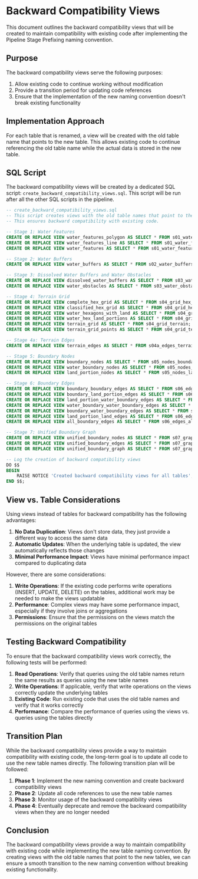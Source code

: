 # Backward Compatibility Views

This document outlines the backward compatibility views that will be created to maintain compatibility with existing code after implementing the Pipeline Stage Prefixing naming convention.

## Purpose

The backward compatibility views serve the following purposes:

1. Allow existing code to continue working without modification
2. Provide a transition period for updating code references
3. Ensure that the implementation of the new naming convention doesn't break existing functionality

## Implementation Approach

For each table that is renamed, a view will be created with the old table name that points to the new table. This allows existing code to continue referencing the old table name while the actual data is stored in the new table.

## SQL Script

The backward compatibility views will be created by a dedicated SQL script: `create_backward_compatibility_views.sql`. This script will be run after all the other SQL scripts in the pipeline.

```sql
-- create_backward_compatibility_views.sql
-- This script creates views with the old table names that point to the new tables.
-- This ensures backward compatibility with existing code.

-- Stage 1: Water Features
CREATE OR REPLACE VIEW water_features_polygon AS SELECT * FROM s01_water_features_polygon;
CREATE OR REPLACE VIEW water_features_line AS SELECT * FROM s01_water_features_line;
CREATE OR REPLACE VIEW water_features AS SELECT * FROM s01_water_features_view;

-- Stage 2: Water Buffers
CREATE OR REPLACE VIEW water_buffers AS SELECT * FROM s02_water_buffers;

-- Stage 3: Dissolved Water Buffers and Water Obstacles
CREATE OR REPLACE VIEW dissolved_water_buffers AS SELECT * FROM s03_water_buffers_dissolved;
CREATE OR REPLACE VIEW water_obstacles AS SELECT * FROM s03_water_obstacles;

-- Stage 4: Terrain Grid
CREATE OR REPLACE VIEW complete_hex_grid AS SELECT * FROM s04_grid_hex_complete;
CREATE OR REPLACE VIEW classified_hex_grid AS SELECT * FROM s04_grid_hex_classified;
CREATE OR REPLACE VIEW water_hexagons_with_land AS SELECT * FROM s04_grid_water_with_land;
CREATE OR REPLACE VIEW water_hex_land_portions AS SELECT * FROM s04_grid_water_land_portions;
CREATE OR REPLACE VIEW terrain_grid AS SELECT * FROM s04_grid_terrain;
CREATE OR REPLACE VIEW terrain_grid_points AS SELECT * FROM s04_grid_terrain_points;

-- Stage 4a: Terrain Edges
CREATE OR REPLACE VIEW terrain_edges AS SELECT * FROM s04a_edges_terrain;

-- Stage 5: Boundary Nodes
CREATE OR REPLACE VIEW boundary_nodes AS SELECT * FROM s05_nodes_boundary;
CREATE OR REPLACE VIEW water_boundary_nodes AS SELECT * FROM s05_nodes_water_boundary;
CREATE OR REPLACE VIEW land_portion_nodes AS SELECT * FROM s05_nodes_land_portion;

-- Stage 6: Boundary Edges
CREATE OR REPLACE VIEW boundary_boundary_edges AS SELECT * FROM s06_edges_boundary_boundary;
CREATE OR REPLACE VIEW boundary_land_portion_edges AS SELECT * FROM s06_edges_boundary_land_portion;
CREATE OR REPLACE VIEW land_portion_water_boundary_edges AS SELECT * FROM s06_edges_land_portion_water_boundary;
CREATE OR REPLACE VIEW water_boundary_water_boundary_edges AS SELECT * FROM s06_edges_water_boundary_water_boundary;
CREATE OR REPLACE VIEW boundary_water_boundary_edges AS SELECT * FROM s06_edges_boundary_water_boundary;
CREATE OR REPLACE VIEW land_portion_land_edges AS SELECT * FROM s06_edges_land_portion_land;
CREATE OR REPLACE VIEW all_boundary_edges AS SELECT * FROM s06_edges_all_boundary;

-- Stage 7: Unified Boundary Graph
CREATE OR REPLACE VIEW unified_boundary_nodes AS SELECT * FROM s07_graph_unified_nodes;
CREATE OR REPLACE VIEW unified_boundary_edges AS SELECT * FROM s07_graph_unified_edges;
CREATE OR REPLACE VIEW unified_boundary_graph AS SELECT * FROM s07_graph_unified;

-- Log the creation of backward compatibility views
DO $$
BEGIN
    RAISE NOTICE 'Created backward compatibility views for all tables';
END $$;
```

## View vs. Table Considerations

Using views instead of tables for backward compatibility has the following advantages:

1. **No Data Duplication**: Views don't store data, they just provide a different way to access the same data
2. **Automatic Updates**: When the underlying table is updated, the view automatically reflects those changes
3. **Minimal Performance Impact**: Views have minimal performance impact compared to duplicating data

However, there are some considerations:

1. **Write Operations**: If the existing code performs write operations (INSERT, UPDATE, DELETE) on the tables, additional work may be needed to make the views updatable
2. **Performance**: Complex views may have some performance impact, especially if they involve joins or aggregations
3. **Permissions**: Ensure that the permissions on the views match the permissions on the original tables

## Testing Backward Compatibility

To ensure that the backward compatibility views work correctly, the following tests will be performed:

1. **Read Operations**: Verify that queries using the old table names return the same results as queries using the new table names
2. **Write Operations**: If applicable, verify that write operations on the views correctly update the underlying tables
3. **Existing Code**: Run existing code that uses the old table names and verify that it works correctly
4. **Performance**: Compare the performance of queries using the views vs. queries using the tables directly

## Transition Plan

While the backward compatibility views provide a way to maintain compatibility with existing code, the long-term goal is to update all code to use the new table names directly. The following transition plan will be followed:

1. **Phase 1**: Implement the new naming convention and create backward compatibility views
2. **Phase 2**: Update all code references to use the new table names
3. **Phase 3**: Monitor usage of the backward compatibility views
4. **Phase 4**: Eventually deprecate and remove the backward compatibility views when they are no longer needed

## Conclusion

The backward compatibility views provide a way to maintain compatibility with existing code while implementing the new table naming convention. By creating views with the old table names that point to the new tables, we can ensure a smooth transition to the new naming convention without breaking existing functionality.